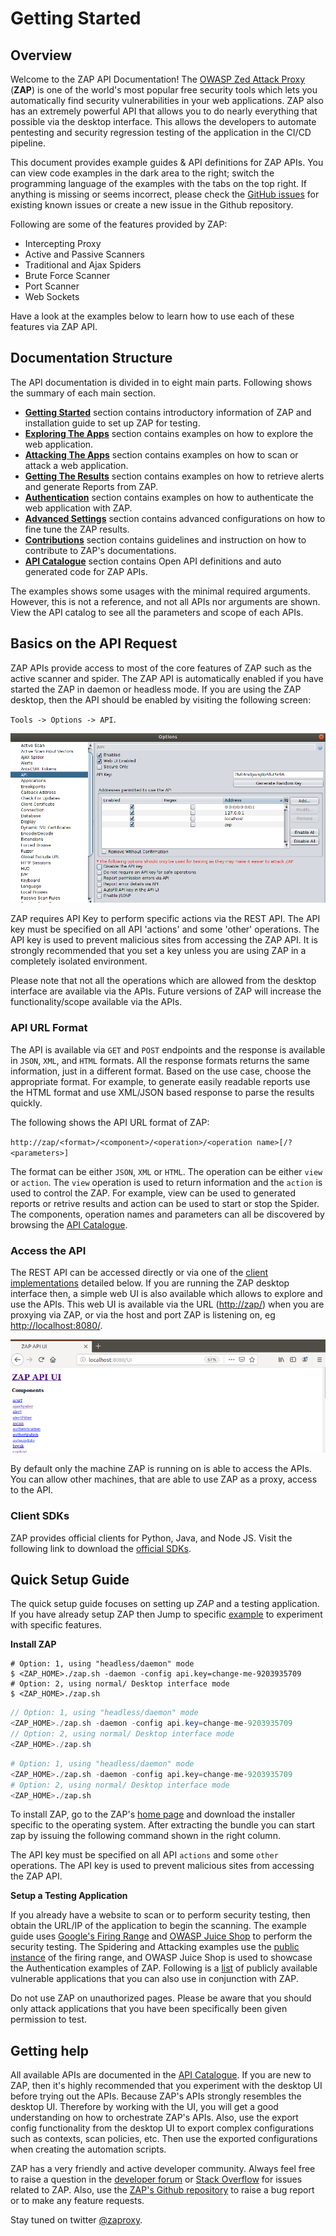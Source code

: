 <a name="welcome"></a>Getting Started
=====================

Overview
--------

Welcome to the ZAP API Documentation! The [OWASP Zed Attack Proxy](https://www.owasp.org/index.php/OWASP_Zed_Attack_Proxy_Project) (**ZAP**) 
is one of the world's most popular free security tools which lets you automatically find security vulnerabilities in your 
web applications. ZAP also has an extremely powerful API that allows you to do nearly everything that possible via the desktop interface.
This allows the developers to automate pentesting and security regression testing of the application in the CI/CD pipeline. 


This document provides example guides & API definitions for ZAP APIs. You can view code examples in the dark area to 
the right; switch the programming language of the examples with the tabs on the top right. If anything is missing or seems 
incorrect, please check the [GitHub issues](https://github.com/zaproxy/zaproxy/issues) for existing known issues or create a new issue
in the Github repository.

Following are some of the features provided by ZAP:

* Intercepting Proxy
* Active and Passive Scanners
* Traditional and Ajax Spiders
* Brute Force Scanner
* Port Scanner
* Web Sockets

Have a look at the examples below to learn how to use each of these features via ZAP API.

Documentation Structure
---------------

The API documentation is divided in to eight main parts. Following shows the summary of each main section.

* [**Getting Started**](#welcome) section contains introductory information of ZAP and installation guide to set up ZAP for testing.
* [**Exploring The Apps**](#explore) section contains examples on how to explore the web application.
* [**Attacking The Apps**](#attack) section contains examples on how to scan or attack a web application.
* [**Getting The Results**](#results) section contains examples on how to retrieve alerts and generate Reports from ZAP.
* [**Authentication**](#auth) section contains examples on how to authenticate the web application with ZAP.
* [**Advanced Settings**](#examples) section contains advanced configurations on how to fine tune the ZAP results.
* [**Contributions**](#contribution) section contains guidelines and instruction on how to contribute to ZAP's documentations.
* [**API Catalogue**](#api_catalogue) section contains Open API definitions and auto generated code for ZAP APIs. 

<aside class="notice">
The examples shows some usages with the minimal required arguments. However, this is not a reference, and not all APIs 
nor arguments are shown. View the API catalog to see all the parameters and scope of each APIs.
</aside>


Basics on the API Request
-------------------------

ZAP APIs provide access to most of the core features of ZAP such as the active scanner and spider. The ZAP API is  automatically enabled 
if you have started the ZAP in daemon or headless mode. If you are using the ZAP desktop, then the API should be enabled
by visiting the following screen: 

`Tools -> Options -> API`.

![zap_desktop_api](../images/zap_desktop_api.png)

<aside class="notice">
ZAP requires API Key to perform specific actions via the REST API. The API key must be specified on all API 'actions' and some 'other' operations. 
The API key is used to prevent malicious sites from accessing the ZAP API. It is strongly recommended that you set a key 
unless you are using ZAP in a completely isolated environment.
</aside>

Please note that not all the operations which are allowed from the desktop interface are available via the APIs. 
Future versions of ZAP will increase the functionality/scope available via the APIs.

### API URL Format

The API is available via `GET` and `POST` endpoints and the response is available in `JSON`, `XML`, and `HTML` formats. All the 
response formats returns the same information, just in a different format. Based on the use case, choose the appropriate format. 
For example, to generate easily readable reports use the HTML format and use XML/JSON based response to parse the results quickly.

The following shows the API URL format of ZAP:

`http://zap/<format>/<component>/<operation>/<operation name>[/?<parameters>]`

The format can be either `JSON`, `XML` or `HTML`. The operation can be either `view` or `action`. The `view` operation is used to return
information and the `action` is used to control the ZAP. For example, view can be used to generated reports or retrive results and 
action can be used to start or stop the Spider. The components, operation names and parameters can all be discovered by 
browsing the [API Catalogue](#api_catalogue).

### Access the API

The REST API can be accessed directly or via one of the [client implementations](#client_sdk) detailed below. If you are 
running the ZAP desktop interface then, a simple web UI is also available which allows to explore and use the APIs. 
This web UI is available via the URL ([http://zap/](http://zap/)) when you are proxying via ZAP, or via the host and port ZAP 
is listening on, eg [http://localhost:8080/](http://localhost:8080/). 

![zap_api_ui](../images/zap_api_ui.png)

By default only the machine ZAP is running on is able to access the APIs. You can allow other machines, that are able to 
use ZAP as a proxy, access to the API.

### <a name="client_sdk"></a>Client SDKs

ZAP provides official clients for Python, Java, and Node JS. Visit the following link to download the [official SDKs](https://github.com/zaproxy/zaproxy/wiki/ApiDetails). 

Quick Setup Guide
---------------

The quick setup guide focuses on setting up _ZAP_ and a testing application. If you have already setup ZAP then Jump to 
specific [example](#examples) to experiment with specific features.

**Install  ZAP**

``` shell
# Option: 1, using "headless/daemon" mode
$ <ZAP_HOME>./zap.sh -daemon -config api.key=change-me-9203935709
# Option: 2, using normal/ Desktop interface mode
$ <ZAP_HOME>./zap.sh
```

``` java
// Option: 1, using "headless/daemon" mode
<ZAP_HOME>./zap.sh -daemon -config api.key=change-me-9203935709
// Option: 2, using normal/ Desktop interface mode
<ZAP_HOME>./zap.sh
```

``` python
# Option: 1, using "headless/daemon" mode
<ZAP_HOME>./zap.sh -daemon -config api.key=change-me-9203935709
# Option: 2, using normal/ Desktop interface mode
<ZAP_HOME>./zap.sh
```

To install ZAP, go to the ZAP's [home page](https://github.com/zaproxy/zaproxy/wiki/Downloads) and download the installer specific to the 
operating system. After extracting the bundle you can start zap by issuing the following command shown in the right column.

The API key must be specified on all API `actions` and some `other` operations. The API key is used to prevent malicious 
sites from accessing the ZAP API. 

**Setup a Testing Application**

If you already have a website to scan or to perform security testing, then obtain the URL/IP of the application to begin the scanning. 
The example guide uses [Google's Firing Range](https://github.com/google/firing-range) and 
[OWASP Juice Shop](https://github.com/bkimminich/juice-shop) to perform the security testing. 
The Spidering and Attacking examples use the [public instance](https://public-firing-range.appspot.com) of the 
firing range, and OWASP Juice Shop is used to showcase the Authentication examples of ZAP. Following 
is a [list](https://www.owasp.org/index.php/OWASP_Vulnerable_Web_Applications_Directory_Project#tab=On-Line_apps) 
of publicly available vulnerable applications that you can also use in conjunction with ZAP.

<aside class="warning">
Do not use ZAP on unauthorized pages. Please be aware that you should only attack applications that you have been 
specifically been given permission to test.
</aside>

Getting help
------------

All available APIs are documented in the [API Catalogue](#api_catalogue). If you are new to ZAP, then it's highly 
recommended that you experiment with the desktop UI before trying out the APIs. Because ZAP's APIs strongly resembles 
the desktop UI. Therefore by working with the UI, you will get a good understanding on how to orchestrate ZAP's APIs.
Also, use the export config functionality from the desktop UI to export complex configurations such as contexts, scan policies, etc.
Then use the exported configurations when creating the automation scripts.

ZAP has a very friendly and active developer community. Always feel free to raise a question in the 
[developer forum](https://groups.google.com/d/forum/zaproxy-develop) or [Stack Overflow](https://stackoverflow.com/questions/tagged/zap) 
for issues related to ZAP. Also, use the [ZAP's Github repository]((https://github.com/zaproxy/zaproxy/issues)) 
to raise a bug report or to make any feature requests.

Stay tuned on twitter [@zaproxy](https://twitter.com/zaproxy).
